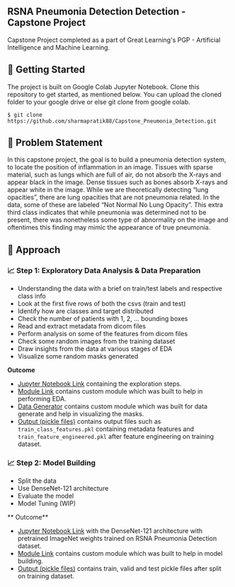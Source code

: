 ## RSNA Pneumonia Detection Detection - Capstone Project
Capstone Project completed as a part of Great Learning's PGP - Artificial Intelligence and Machine Learning.

## 📁 Getting Started
The project is built on Google Colab Jupyter Notebook. Clone this repository to get started, as mentioned below. You can upload the cloned folder to your google drive or else git clone from google colab.
```
$ git clone https://github.com/sharmapratik88/Capstone_Pneumonia_Detection.git
```

## 🤔 Problem Statement
In this capstone project, the goal is to build a pneumonia detection system, to locate the position of inflammation in an image. Tissues with sparse material, such as lungs which are full of air, do not absorb the X-rays and appear black in the image. Dense tissues such as bones absorb X-rays and appear white in the image. While we are theoretically detecting “lung opacities”, there are lung opacities that are not pneumonia related. In the data, some of these are labeled “Not Normal No Lung Opacity”. This extra third class indicates that while pneumonia was determined not to be present, there was nonetheless some type of abnormality on the image and oftentimes this finding may mimic the appearance of true pneumonia.

## 📜 Approach
### 📈 Step 1: Exploratory Data Analysis & Data Preparation
* Understanding the data with a brief on train/test labels and respective class info
* Look at the first five rows of both the csvs (train and test)
* Identify how are classes and target distributed
* Check the number of patients with 1, 2, ... bounding boxes
* Read and extract metadata from dicom files
* Perform analysis on some of the features from dicom files
* Check some random images from the training dataset
* Draw insights from the data at various stages of EDA
* Visualize some random masks generated

**Outcome**
* [Jupyter Notebook Link](https://nbviewer.jupyter.org/github/sharmapratik88/Capstone_Pneumonia_Detection/blob/master/Pneumonia_Detection_EDA_%26_Data_Prep.ipynb) containing the exploration steps.
* [Module Link](https://github.com/sharmapratik88/Capstone_Pneumonia_Detection/blob/master/module/eda.py) contains custom module which was built to help in performing EDA.
* [Data Generator](https://github.com/sharmapratik88/Capstone_Pneumonia_Detection/blob/master/module/data_generator.py) contains custom module which was built for data generate and help in visualizing the masks.
* [Output (pickle files)](https://github.com/sharmapratik88/Capstone_Pneumonia_Detection/tree/master/output) contains output files such as `train_class_features.pkl` containing metadata features and `train_feature_engineered.pkl` after feature engineering on training dataset.

### 📈 Step 2: Model Building
* Split the data
* Use DenseNet-121 architecture
* Evaluate the model
* Model Tuning (WIP)

** Outcome**
* [Jupyter Notebook Link](https://nbviewer.jupyter.org/github/sharmapratik88/Capstone_Pneumonia_Detection/blob/master/Pneumonia_Detection_Model_DenseNet121.ipynb) with the DenseNet-121 architecture with pretrained ImageNet weights trained on RSNA Pneumonia Detection dataset.
* [Module Link](https://github.com/sharmapratik88/Capstone_Pneumonia_Detection/blob/master/module/densenet121.py) contains custom module which was built to help in model building.
* [Output (pickle files)](https://github.com/sharmapratik88/Capstone_Pneumonia_Detection/tree/master/output) contains train, valid and test pickle files after split on training dataset.
